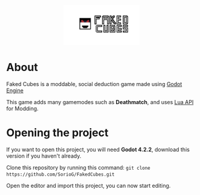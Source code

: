 <p align="center">
<img src="assets/sprites/logo.png" alt="Logo" width="200">
</p>

# About
Faked Cubes is a moddable, social deduction game made using [Godot Engine](https://godotengine.org)

This game adds many gamemodes such as **Deathmatch**, and uses [Lua API](https://github.com/WeaselGames/godot_luaAPI) for Modding.

# Opening the project

If you want to open this project, you will need **Godot 4.2.2**, download this version if you haven't already.

Clone this repository by running this command: `git clone https://github.com/SorioG/FakedCubes.git`

Open the editor and import this project, you can now start editing.
